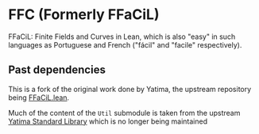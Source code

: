 # FFC (Formerly FFaCiL)
FFaCiL: Finite Fields and Curves in Lean,
which is also "easy" in such languages as Portuguese and French ("fácil" and "facile" respectively).

## Past dependencies
This is a fork of the original work done by Yatima, the upstream repository being 
[FFaCiL.lean](https://github.com/lurk-lab/FFaCiL.lean).

Much of the content of the `Util` submodule is taken from the upstream 
[Yatima Standard Library](https://github.com/lurk-lab/YatimaStdLib.lean) which is no longer being
maintained
